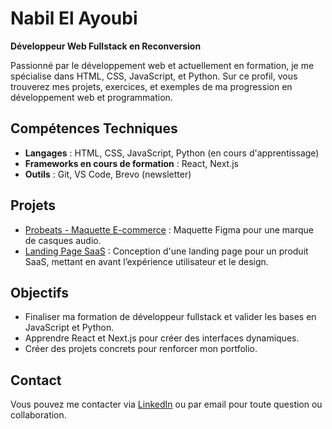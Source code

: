 # Nabil El Ayoubi

**Développeur Web Fullstack en Reconversion**

Passionné par le développement web et actuellement en formation, je me spécialise dans HTML, CSS, JavaScript, et Python. Sur ce profil, vous trouverez mes projets, exercices, et exemples de ma progression en développement web et programmation.

## Compétences Techniques
- **Langages** : HTML, CSS, JavaScript, Python (en cours d'apprentissage)
- **Frameworks en cours de formation** : React, Next.js
- **Outils** : Git, VS Code, Brevo (newsletter)

## Projets
- [Probeats - Maquette E-commerce](https://github.com/nelybi/Probeats_Maquette) : Maquette Figma pour une marque de casques audio.
- [Landing Page SaaS](https://github.com/nelybi/landing-page-saas.git) : Conception d'une landing page pour un produit SaaS, mettant en avant l’expérience utilisateur et le design.

## Objectifs
- Finaliser ma formation de développeur fullstack et valider les bases en JavaScript et Python.
- Apprendre React et Next.js pour créer des interfaces dynamiques.
- Créer des projets concrets pour renforcer mon portfolio.

## Contact
Vous pouvez me contacter via [LinkedIn](https://www.linkedin.com/in/nabil-el-ayoubi-2022411a4/) ou par email pour toute question ou collaboration. 
